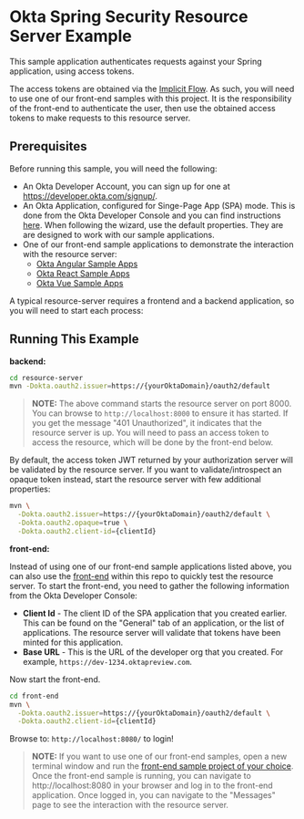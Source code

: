 # Okta Spring Security Resource Server Example

This sample application authenticates requests against your Spring application, using access tokens.

The access tokens are obtained via the [Implicit Flow][].  As such, you will need to use one of our front-end samples with this project.  It is the responsibility of the front-end to authenticate the user, then use the obtained access tokens to make requests to this resource server.

## Prerequisites

Before running this sample, you will need the following:

* An Okta Developer Account, you can sign up for one at https://developer.okta.com/signup/.
* An Okta Application, configured for Singe-Page App (SPA) mode. This is done from the Okta Developer Console and you can find instructions [here][OIDC SPA Setup Instructions].  When following the wizard, use the default properties.  They are are designed to work with our sample applications.
* One of our front-end sample applications to demonstrate the interaction with the resource server:
  * [Okta Angular Sample Apps][]
  * [Okta React Sample Apps][]
  * [Okta Vue Sample Apps][]

A typical resource-server requires a frontend and a backend application, so you will need to start each process:

## Running This Example

**backend:**
```bash
cd resource-server
mvn -Dokta.oauth2.issuer=https://{yourOktaDomain}/oauth2/default
```
> **NOTE:** The above command starts the resource server on port 8000. You can browse to `http://localhost:8000` to ensure it has started. If you get the message "401 Unauthorized", it indicates that the resource server is up. You will need to pass an access token to access the resource, which will be done by the front-end below.

By default, the access token JWT returned by your authorization server will be validated by the resource server.
If you want to validate/introspect an opaque token instead, start the resource server with few additional properties:

```bash
mvn \
  -Dokta.oauth2.issuer=https://{yourOktaDomain}/oauth2/default \
  -Dokta.oauth2.opaque=true \
  -Dokta.oauth2.client-id={clientId}
```

**front-end:**

Instead of using one of our front-end sample applications listed above, you can also use the [front-end](../front-end) within this repo to quickly test the resource server.
To start the front-end, you need to gather the following information from the Okta Developer Console:

- **Client Id** - The client ID of the SPA application that you created earlier. This can be found on the "General" tab of an application, or the list of applications. The resource server will validate that tokens have been minted for this application.
- **Base URL** - This is the URL of the developer org that you created. For example, `https://dev-1234.oktapreview.com`.

Now start the front-end.

```bash
cd front-end
mvn \
  -Dokta.oauth2.issuer=https://{yourOktaDomain}/oauth2/default \
  -Dokta.oauth2.client-id={clientId}
```

Browse to: `http://localhost:8080/` to login!

> **NOTE:** If you want to use one of our front-end samples, open a new terminal window and run the [front-end sample project of your choice](Prerequisites).  Once the front-end sample is running, you can navigate to http://localhost:8080 in your browser and log in to the front-end application.  Once logged in, you can navigate to the "Messages" page to see the interaction with the resource server.


[Implicit Flow]: https://developer.okta.com/authentication-guide/implementing-authentication/implicit
[Okta Angular Sample Apps]: https://github.com/okta/samples-js-angular
[Okta Vue Sample Apps]: https://github.com/okta/samples-js-vue
[Okta React Sample Apps]: https://github.com/okta/samples-js-react
[OIDC SPA Setup Instructions]: https://developer.okta.com/authentication-guide/implementing-authentication/implicit#1-setting-up-your-application
